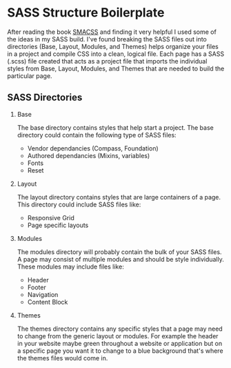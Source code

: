 SASS Structure Boilerplate
=============

After reading the book [SMACSS](http://smacss.com/) and finding it very helpful I used some of the ideas in my SASS build. I've found breaking the SASS files out into directories (Base, Layout, Modules, and Themes) helps organize your files in a project and compile CSS into a clean, logical file. Each page has a SASS (.scss) file created that acts as a project file that imports the individual styles from Base, Layout, Modules, and Themes that are needed to build the particular page.

SASS Directories
----------

1.  Base

	The base directory contains styles that help start a project. The base directory could contain the following type of SASS files:
	* Vendor dependancies (Compass, Foundation)
	* Authored dependancies (Mixins, variables)
	* Fonts
	* Reset

2.  Layout

	The layout directory contains styles that are large containers of a page. This directory could include SASS files like:
	* Responsive Grid
	* Page specific layouts

3.  Modules

	The modules directory will probably contain the bulk of your SASS files. A page may consist of multiple modules and should be style individually. These modules may include files like:
	* Header
	* Footer
	* Navigation
	* Content Block

4.  Themes

	The themes directory contains any specific styles that a page may need to change from the generic layout or modules. For example the header in your website maybe green throughout a website or application but on a specific page you want it to change to a blue background that's where the themes files would come in.


